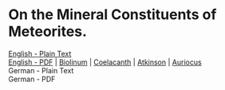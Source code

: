 # On the Mineral Constituents of Meteorites.

[English - Plain Text](full-text-english.md)  
[English - PDF](https://cdn.solaranamnesis.com/NevilStoryMaskelyne/maskelyne_mineral_constituents_1869_english.pdf) | [Biolinum](https://cdn.solaranamnesis.com/NevilStoryMaskelyne/maskelyne_mineral_constituents_1869_english_biolinum.pdf) | [Coelacanth](https://cdn.solaranamnesis.com/NevilStoryMaskelyne/maskelyne_mineral_constituents_1869_english_coelacanth.pdf) | [Atkinson](https://cdn.solaranamnesis.com/NevilStoryMaskelyne/maskelyne_mineral_constituents_1869_english_atkinson.pdf) | [Auriocus](https://cdn.solaranamnesis.com/NevilStoryMaskelyne/maskelyne_mineral_constituents_1869_english_aurical.pdf)  
German - Plain Text  
German - PDF  
